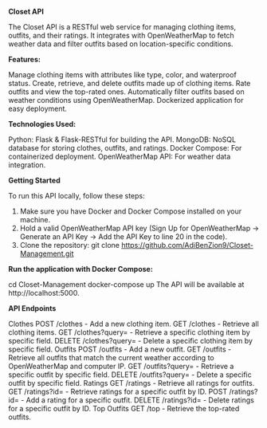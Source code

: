 **Closet API**

The Closet API is a RESTful web service for managing clothing items, outfits, and their ratings. It integrates with OpenWeatherMap to fetch weather data and filter outfits based on location-specific conditions.

**Features:**

Manage clothing items with attributes like type, color, and waterproof status.
Create, retrieve, and delete outfits made up of clothing items.
Rate outfits and view the top-rated ones.
Automatically filter outfits based on weather conditions using OpenWeatherMap.
Dockerized application for easy deployment.

**Technologies Used:**

Python: Flask & Flask-RESTful for building the API.
MongoDB: NoSQL database for storing clothes, outfits, and ratings.
Docker Compose: For containerized deployment.
OpenWeatherMap API: For weather data integration.

**Getting Started**

To run this API locally, follow these steps:
1. Make sure you have Docker and Docker Compose installed on your machine.
2. Hold a valid OpenWeatherMap API key (Sign Up for OpenWeatherMap -> Generate an API Key -> Add the API Key to line 20 in the code).
3. Clone the repository:
git clone https://github.com/AdiBenZion9/Closet-Management.git

**Run the application with Docker Compose:**

cd Closet-Management
docker-compose up
The API will be available at http://localhost:5000.

**API Endpoints**

Clothes
POST /clothes - Add a new clothing item.
GET /clothes - Retrieve all clothing items.
GET /clothes?query=<value> - Retrieve a specific clothing item by specific field.
DELETE /clothes?query=<value> - Delete a specific clothing item by specific field.
Outfits
POST /outfits - Add a new outfit.
GET /outfits - Retrieve all outfits that match the current weather according to OpenWeatherMap and computer IP.
GET /outfits?query=<value> - Retrieve a specific outfit by specific field.
DELETE /outfits?query=<value> - Delete a specific outfit by specific field.
Ratings
GET /ratings - Retrieve all ratings for outfits.
GET /ratings?id=<id> - Retrieve ratings for a specific outfit by ID.
POST /ratings?id=<id> - Add a rating for a specific outfit.
DELETE /ratings?id=<id> - Delete ratings for a specific outfit by ID.
Top Outfits
GET /top - Retrieve the top-rated outfits.
